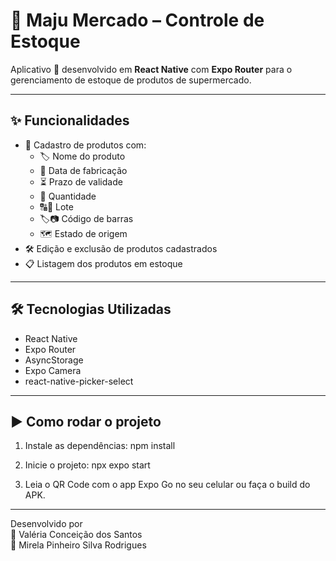 # 🛒 Maju Mercado – Controle de Estoque

Aplicativo 📱 desenvolvido em **React Native** com **Expo Router** para o gerenciamento de estoque de produtos de supermercado.

---

## ✨ Funcionalidades

- 📝 Cadastro de produtos com:
  - 🏷️ Nome do produto
  - 📅 Data de fabricação 
  - ⏳ Prazo de validade 
  - 🔢 Quantidade
  - 🔠🔢 Lote 
  - 🏷️📷 Código de barras 
  - 🗺️ Estado de origem
- 🛠️ Edição e exclusão de produtos cadastrados
- 📋 Listagem dos produtos em estoque

---

## 🛠️ Tecnologias Utilizadas

- React Native
- Expo Router
- AsyncStorage
- Expo Camera
- react-native-picker-select
---

## ▶️ Como rodar o projeto

1. Instale as dependências:
   npm install

2. Inicie o projeto:
   npx expo start

3. Leia o QR Code com o app Expo Go no seu celular ou faça o build do APK.
---
Desenvolvido por  
👩 Valéria Conceição dos Santos  
👩 Mirela Pinheiro Silva Rodrigues
